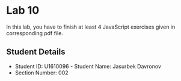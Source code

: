 # Lab 10

In this lab, you have to finish at least 4 JavaScript exercises given in corresponding pdf file. 


## Student Details

- Student ID: U1610096 - Student Name: Jasurbek Davronov 
- Section Number: 002
